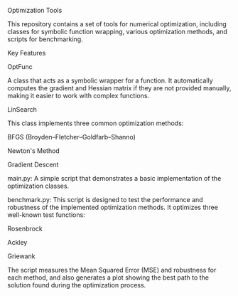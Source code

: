 Optimization Tools

This repository contains a set of tools for numerical optimization, including classes for symbolic function wrapping, various optimization methods, and scripts for benchmarking.

Key Features

OptFunc

A class that acts as a symbolic wrapper for a function. It automatically computes the gradient and Hessian matrix if they are not provided manually, making it easier to work with complex functions.

LinSearch

This class implements three common optimization methods:

BFGS (Broyden–Fletcher–Goldfarb–Shanno)

Newton's Method

Gradient Descent

main.py: A simple script that demonstrates a basic implementation of the optimization classes.

benchmark.py: This script is designed to test the performance and robustness of the implemented optimization methods. It optimizes three well-known test functions:

Rosenbrock

Ackley

Griewank

The script measures the Mean Squared Error (MSE) and robustness for each method, and also generates a plot showing the best path to the solution found during the optimization process.
